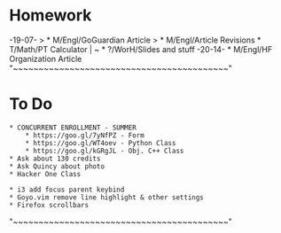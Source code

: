 # Homework
-19-07-
    > * M/Engl/GoGuardian Article
    > * M/Engl/Article Revisions
    * T/Math/PT Calculator | ~
    * ?/WorH/Slides and stuff
-20-14-
    * M/Engl/HF Organization Article
"~~~~~~~~~~~~~~~~~~~~~~~~~~~~~~~~~~~~~~~~~~"
# To Do
    * CONCURRENT ENROLLMENT - SUMMER
        * https://goo.gl/7yNfPZ - Form
        * https://goo.gl/WT4oev - Python Class
        * https://goo.gl/kGRgJL - Obj. C++ Class
    * Ask about 130 credits
    * Ask Quincy about photo
    * Hacker One Class

    * i3 add focus parent keybind
    * Goyo.vim remove line highlight & other settings
    * Firefox scrollbars
"~~~~~~~~~~~~~~~~~~~~~~~~~~~~~~~~~~~~~~~~~~"
